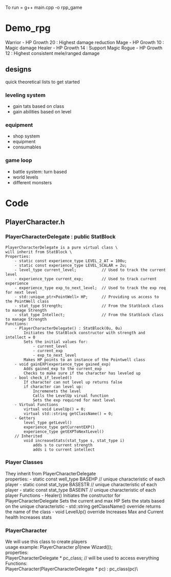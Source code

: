 To run = g++ main.cpp -o rpp_game

# Demo_rpg

Warrior - HP Growth 20 : Highest damage reduction
Mage - HP Growth 10 : Magic damage
Healer - HP Growth 14 : Support Magic
Rogue - HP Growth 12 : Highest consistent mele/ranged damage

## designs

quick theoretical lists to get started

### leveling system

- gain tats based on class
- gain abilities based on level

### equipment

- shop system
- equipment
- consumables

### game loop

- battle system: turn based
- world levels
- different monsters

# Code

## PlayerCharacter.h

### PlayerCharacterDelegate : public StatBlock
```
PlayerCharacterDelegate is a pure virtual class \
will inherit from StatBlock \
Properties:
    - static const experience_type LEVEL_2_AT = 100u;
    - static const experience_type LEVEL_SCALAR = 2u;
    - level_type current_level;           // Used to track the current level
    - experience_type current_exp;        // Used to track current experience
    - experience_type exp_to_next_level;  // Used to track the exp req for next level
    - std::unique_ptr<PointWell> HP;      // Providing us access to the PointWell class
    - stat_type Strength;                 // From the Statblock class to manage Strength
    - stat_type Intellect;                // From the Statblock class to manage Strength
Functions:
    - PlayerCharacterDelegate() : StatBlock(0u, 0u)
        Initiates the StatBlock constructor with strength and intellect = 0
        Sets the initial values for:
            - current_level
            - current_exp
            - exp_to_next_level
        Makes HP points to an instance of the Pointwell class
    - void gainEXP(experience_type gained_exp)
        Adds gained_exp to the current_exp
        Checks to make sure if the character has leveled up
    - bool check_if_leveled()
        If character can not level up returns false
        if character can level up:
            Incremenets the level
            Calls the LevelUp virual function
            Sets the exp required for next level
    - Virtual Functions
        virtual void LevelUp() = 0;
        virtual std::string getClassName() = 0;
    - Getters
        level_type getLevel()
        experience_type getCurrentEXP()
        experience_type getEXPToNextLevel()
    // Inherited
        void increaseStats(stat_type s, stat_type i)
            adds s to current strength
            adds i to current intellect
```

### Player Classes

They inherit from PlayerCharacterDelegate\
properties:
    - static const well_type BASEHP       // unique characteristic of each player 
    - static const stat_type BASESTR      // unique characteristic of each player 
    - static const stat_type BASEINT      // unique characteristic of each player 
    Functions
        - Healer()
            Initiates the constructor for PlayerCharacterDelegate
            Sets the current and max HP
            Sets the stats based on the unique characteristic
        - std::string getClassName() override
            returns the name of the class
        - void LevelUp() override 
            Increases Max and Current health
            Increases stats

### PlayerCharacter

We will use this class to create players\
usage example:  PlayerCharacter p1(new Wizard());\
properties:\
    PlayerCharacterDelegate * pc_class; // will be used to access everything\
Functions:\
    PlayerCharacter(PlayerCharacterDelegate * pc) : pc_class(pc)\
